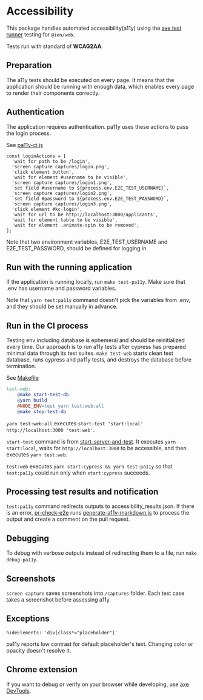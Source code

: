 # Accessibility

This package handles automated accessibility(a11y) using the [axe test runner](https://github.com/pa11y/pa11y-runner-axe) testing for `@ien/web`.

Tests run with standard of **WCAG2AA**.

## Preparation

The a11y tests should be executed on every page. It means that the application should be running with enough data, which enables every page to render their components correctly.

## Authentication

The application requires authentication. pa11y uses these actions to pass the login process.

See [pa11y-ci.js](./src/pa11y-ci.js)

```
const loginActions = [
  'wait for path to be /login',
  'screen capture captures/login.png',
  'click element button',
  'wait for element #username to be visible',
  'screen capture captures/login1.png',
  `set field #username to ${process.env.E2E_TEST_USERNAME}`,
  'screen capture captures/login2.png',
  `set field #password to ${process.env.E2E_TEST_PASSWORD}`,
  'screen capture captures/login3.png',
  'click element #kc-login',
  'wait for url to be http://localhost:3000/applicants',
  'wait for element table to be visible',
  'wait for element .animate-spin to be removed',
];
```

Note that two environment variables, E2E_TEST_USERNAME and E2E_TEST_PASSWORD, should be defined for logging in. 

## Run with the running application

If the application is running locally, run `make test-pa11y`. Make sure that .env has username and password variables. 

Note that `yarn test:pa11y` command doesn't pick the variables from .env, and they should be set manually in advance. 

## Run in the CI process

Testing env including database is ephemeral and should be reinitialized every time. Our approach is to run a11y tests after cypress has prepared minimal data through its test suites. `make test-web` starts clean test database, runs cypress and pa11y tests, and destroys the database before termination.

See [Makefile](../../Makefile)

```makefile
test-web:
	@make start-test-db
	@yarn build
	@NODE_ENV=test yarn test:web:all
	@make stop-test-db
```
`yarn test:web:all` executes `start-test 'start:local' http://localhost:3000 'test:web'`.

`start-test` command is from [start-server-and-test](https://www.npmjs.com/package/start-server-and-test). It executes `yarn start:local`, waits for `http://localhost:3000` to be accessible, and then executes `yarn test:web`.

`test:web` executes `yarn start:cypress && yarn test:pa11y` so that `test:pa11y` could run only when `start:cypress` succeeds.

## Processing test results and notification

`test:pa11y` command redirects outputs to accessibility_results.json.
If there is an error, [pr-check-e2e](../../.github/workflows/pr-check-e2e.yml) runs [generate-a11y-markdown.js](./src/generate-a11y-markdown.js) to process the output and create a comment on the pull request. 

## Debugging

To debug with verbose outputs instead of redirecting them to a file, run `make debug-pa11y`.

## Screenshots

`screen capture` saves screenshots into `/captures` folder. Each test case takes a screenshot before assessing a11y.

## Exceptions

`hideElements: 'div[class*="placeholder"]'`

pa11y reports low contrast for default placeholder's text. Changing color or opacity doesn't resolve it.

## Chrome extension

If you want to debug or verify on your browser while developing, use [axe DevTools](https://chrome.google.com/webstore/detail/axe-devtools-web-accessib/lhdoppojpmngadmnindnejefpokejbdd).
